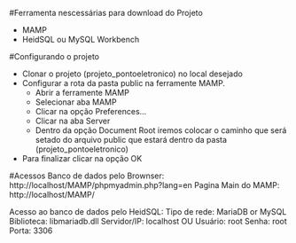 #Ferramenta nescessárias para download do Projeto
  - MAMP
  - HeidSQL ou MySQL Workbench

#Configurando o projeto
- Clonar o projeto (projeto_pontoeletronico) no local desejado
- Configurar a rota da pasta public na ferramente MAMP.
    - Abrir a ferramente MAMP
    - Selecionar aba MAMP
    - Clicar na opção Preferences...
    - Clicar na aba Server
    - Dentro da opção Document Root iremos colocar o caminho que será setado do arquivo public que estará dentro da pasta (projeto_pontoeletronico)
- Para finalizar clicar na opção OK

#Acessos
Banco de dados pelo Brownser:  http://localhost/MAMP/phpmyadmin.php?lang=en
Pagina Main do MAMP: http://localhost/MAMP/

Acesso ao banco de dados pelo HeidSQL:
    Tipo de rede: MariaDB or MySQL
    Biblioteca: libmariadb.dll
    Servidor/IP: localhost OU 
    Usuário: root
    Senha: root
    Porta: 3306
    
